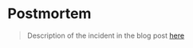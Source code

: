 # Postmortem

> Description of the incident in the blog post [here](https://blog.dzadu.dev/my-first-postmortem)
